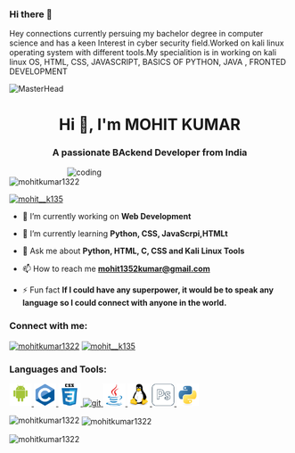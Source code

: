 ### Hi there 👋


Hey connections currently persuing my bachelor degree in computer science and has a keen Interest in cyber security field.Worked on kali linux operating system with different tools.My specialition is in working on kali linux OS, HTML, CSS, JAVASCRIPT, BASICS OF PYTHON, JAVA , FRONTED DEVELOPMENT


![MasterHead](https://www.javatpoint.com/mern-stack)
<h1 align="center">Hi 👋, I'm MOHIT KUMAR</h1>
<h3 align="center">A passionate BAckend Developer from India</h3>
<img align="right" src="https://remakelearning.org/wp-content/uploads/2020/01/122.gif" alt="coding", width="400">

<p align="left"> <img src="https://komarev.com/ghpvc/?username=ashwanisingh7930&label=Profile%20views&color=0e75b6&style=flat" alt="mohitkumar1322" /> </p>

<p align="left"> <a href="https://instagram.com/mohit__k135" target="blank"><img src="https://img.shields.io/twitter/follow/mohit___k135?logo=instagram&style=for-the-badge" alt="mohit__k135" /></a> </p>

- 🔭 I’m currently working on **Web Development**

- 🌱 I’m currently learning **Python, CSS, JavaScrpi,HTMLt**

- 💬 Ask me about **Python, HTML, C, CSS and Kali Linux Tools**

- 📫 How to reach me **mohit1352kumar@gmail.com**

- ⚡ Fun fact **If I could have any superpower, it would be to speak any language so I could connect with anyone in the world.**

<h3 align="left">Connect with me:</h3>
<p align="left">

<a href="https://www.linkedin.com/in/mohit-kumar-205101245/" target="blank"><img align="center" src="https://raw.githubusercontent.com/rahuldkjain/github-profile-readme-generator/master/src/images/icons/Social/linked-in-alt.svg" alt="mohitkumar1322" height="30" width="40" /></a>
<a href="https://instagram.com/mohit__k135" target="blank"><img align="center" src="https://raw.githubusercontent.com/rahuldkjain/github-profile-readme-generator/master/src/images/icons/Social/instagram.svg" alt="mohit__k135" height="30" width="40" /></a>
</p>

<h3 align="left">Languages and Tools:</h3>
<p align="left"> <a href="https://developer.android.com" target="_blank" rel="noreferrer"> <img src="https://raw.githubusercontent.com/devicons/devicon/master/icons/android/android-original-wordmark.svg" alt="android" width="40" height="40"/> </a> <a href="https://www.cprogramming.com/" target="_blank" rel="noreferrer"> <img src="https://raw.githubusercontent.com/devicons/devicon/master/icons/c/c-original.svg" alt="c" width="40" height="40"/> </a> <a href="https://www.w3schools.com/css/" target="_blank" rel="noreferrer"> <img src="https://raw.githubusercontent.com/devicons/devicon/master/icons/css3/css3-original-wordmark.svg" alt="css3" width="40" height="40"/> </a> <a href="https://git-scm.com/" target="_blank" rel="noreferrer"> <img src="https://www.vectorlogo.zone/logos/git-scm/git-scm-icon.svg" alt="git" width="40" height="40"/> </a> <a href="https://www.java.com" target="_blank" rel="noreferrer"> <img src="https://raw.githubusercontent.com/devicons/devicon/master/icons/java/java-original.svg" alt="java" width="40" height="40"/> </a> <a href="https://www.linux.org/" target="_blank" rel="noreferrer"> <img src="https://raw.githubusercontent.com/devicons/devicon/master/icons/linux/linux-original.svg" alt="linux" width="40" height="40"/> </a> <a href="https://www.photoshop.com/en" target="_blank" rel="noreferrer"> <img src="https://raw.githubusercontent.com/devicons/devicon/master/icons/photoshop/photoshop-line.svg" alt="photoshop" width="40" height="40"/> </a> <a href="https://www.python.org" target="_blank" rel="noreferrer"> <img src="https://raw.githubusercontent.com/devicons/devicon/master/icons/python/python-original.svg" alt="python" width="40" height="40"/> </a> </p>

<p><img align="left" src="https://github-readme-stats.vercel.app/api/top-langs?username=mohitkumar1322&show_icons=true&locale=en&layout=compact" alt="mohitkumar1322" /></p>

<p>&nbsp;<img align="center" src="https://github-readme-stats.vercel.app/api?username=mohitkumar1322&show_icons=true&locale=en" alt="mohitkumar1322" /></p>

<p><img align="center" src="https://github-readme-streak-stats.herokuapp.com/?user=mohitkumar1322&" alt="mohitkumar1322" /></p>

